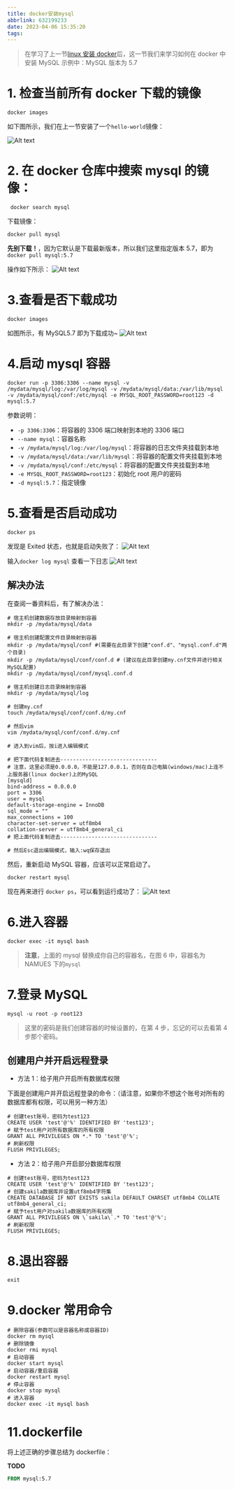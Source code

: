 ```yaml
---
title: docker安装mysql
abbrlink: 632199233
date: 2023-04-06 15:35:20
tags:
---
```


> 在学习了上一节[linux 安装 docker](https://rento666.github.io/posts/3219586390)后，这一节我们来学习如何在 docker 中安装 MySQL
> 示例中：MySQL 版本为 5.7

# 1. 检查当前所有 docker 下载的镜像

```shell
docker images
```

如下图所示，我们在上一节安装了一个`hello-world`镜像：

![Alt text](1.png)

# 2. 在 docker 仓库中搜索 mysql 的镜像：

```shell
 docker search mysql
```

下载镜像：

```shell
docker pull mysql
```

**先别下载！**，因为它默认是下载最新版本，所以我们这里指定版本 5.7，即为`docker pull mysql:5.7`

操作如下所示：
![Alt text](2.png)

# 3.查看是否下载成功

```shell
docker images
```

如图所示，有 MySQL5.7 即为下载成功~
![Alt text](3.png)

# 4.启动 mysql 容器

```shell
docker run -p 3306:3306 --name mysql -v /mydata/mysql/log:/var/log/mysql -v /mydata/mysql/data:/var/lib/mysql -v /mydata/mysql/conf:/etc/mysql -e MYSQL_ROOT_PASSWORD=root123 -d mysql:5.7
```

参数说明：

- `-p 3306:3306`：将容器的 3306 端口映射到本地的 3306 端口
- `--name mysql`：容器名称
- `-v /mydata/mysql/log:/var/log/mysql`：将容器的日志文件夹挂载到本地
- `-v /mydata/mysql/data:/var/lib/mysql`：将容器的配置文件夹挂载到本地
- `-v /mydata/mysql/conf:/etc/mysql`：将容器的配置文件夹挂载到本地
- `-e MYSQL_ROOT_PASSWORD=root123`：初始化 root 用户的密码
- `-d mysql:5.7`：指定镜像

# 5.查看是否启动成功

```shell
docker ps
```

发现是 Exited 状态，也就是启动失败了：
![Alt text](4.png)

输入`docker log mysql` 查看一下日志
![Alt text](5.png)

## 解决办法

在查阅一番资料后，有了解决办法：

```shell
# 宿主机创建数据存放目录映射到容器
mkdir -p /mydata/mysql/data

# 宿主机创建配置文件目录映射到容器
mkdir -p /mydata/mysql/conf #(需要在此目录下创建"conf.d"、"mysql.conf.d"两个目录)
mkdir -p /mydata/mysql/conf/conf.d # (建议在此目录创建my.cnf文件并进行相关MySQL配置)
mkdir -p /mydata/mysql/conf/mysql.conf.d

# 宿主机创建日志目录映射到容器
mkdir -p /mydata/mysql/log

# 创建my.cnf
touch /mydata/mysql/conf/conf.d/my.cnf

# 然后vim
vim /mydata/mysql/conf/conf.d/my.cnf

# 进入到vim后，按i进入编辑模式

# 把下面代码复制进去-------------------------------
# 注意，这里必须是0.0.0.0，不能是127.0.0.1，否则在自己电脑(windows/mac)上连不上服务器(linux docker)上的MySQL
[mysqld]
bind-address = 0.0.0.0
port = 3306
user = mysql
default-storage-engine = InnoDB
sql_mode = ""
max_connections = 100
character-set-server = utf8mb4
collation-server = utf8mb4_general_ci
# 把上面代码复制进去-------------------------------

# 然后Esc退出编辑模式，输入:wq保存退出
```

然后，重新启动 MySQL 容器，应该可以正常启动了。

```shell
docker restart mysql
```

现在再来进行 `docker ps`，可以看到运行成功了：
![Alt text](6.png)

# 6.进入容器

```shell
docker exec -it mysql bash
```

> **注意**，上面的 mysql 替换成你自己的容器名，在图 6 中，容器名为 NAMUES 下的`mysql`

# 7.登录 MySQL

```shell
mysql -u root -p root123
```

> 这里的密码是我们创建容器的时候设置的，在第 4 步，忘记的可以去看第 4 步那个密码。

## 创建用户并开启远程登录

- 方法 1：给子用户开启所有数据库权限

下面是创建用户并开启远程登录的命令：（请注意，如果你不想这个账号对所有的数据库都有权限，可以用另一种方法）

```shell
# 创建test账号，密码为test123
CREATE USER 'test'@'%' IDENTIFIED BY 'test123';
# 赋予test用户对所有数据库的所有权限
GRANT ALL PRIVILEGES ON *.* TO 'test'@'%';
# 刷新权限
FLUSH PRIVILEGES;
```

- 方法 2：给子用户开启部分数据库权限

```shell
# 创建test账号，密码为test123
CREATE USER 'test'@'%' IDENTIFIED BY 'test123';
# 创建sakila数据库并设置utf8mb4字符集
CREATE DATABASE IF NOT EXISTS sakila DEFAULT CHARSET utf8mb4 COLLATE utf8mb4_general_ci;
# 赋予test用户对sakila数据库的所有权限
GRANT ALL PRIVILEGES ON \`sakila\`.* TO 'test'@'%';
# 刷新权限
FLUSH PRIVILEGES;
```

# 8.退出容器

```shell
exit
```

# 9.docker 常用命令

```shell
# 删除容器(参数可以是容器名称或容器ID)
docker rm mysql
# 删除镜像
docker rmi mysql
# 启动容器
docker start mysql
# 启动容器/重启容器
docker restart mysql
# 停止容器
docker stop mysql
# 进入容器
docker exec -it mysql bash
```

# 11.dockerfile

将上述正确的步骤总结为 dockerfile：

**TODO**

```dockerfile
FROM mysql:5.7
```
